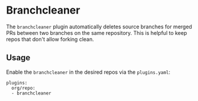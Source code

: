 # Branchcleaner

The `branchcleaner` plugin automatically deletes source branches for merged PRs between two branches
on the same repository. This is helpful to keep repos that don't allow forking clean.

## Usage

Enable the `branchcleaner` in the desired repos via the `plugins.yaml`:

```
plugins:
  org/repo:
  - branchcleaner
```
